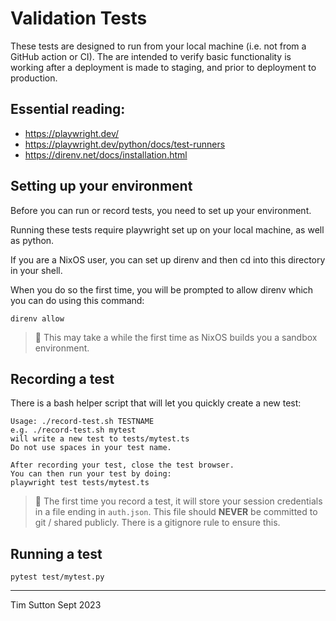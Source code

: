 # Validation Tests

These tests are designed to run from your local machine (i.e. not from a GitHub action or CI).
The are intended to verify basic functionality is working after a deployment is made to staging, and prior to deployment to production.

## Essential reading:

* https://playwright.dev/
* https://playwright.dev/python/docs/test-runners
* https://direnv.net/docs/installation.html

## Setting up your environment

Before you can run or record tests, you need to set up your environment.

Running these tests require playwright set up on your local machine, as well as python.

If you are a NixOS user, you can set up direnv and then cd into this directory in your shell.

When you do so the first time, you will be prompted to allow direnv which you can do using this command:


```
direnv allow
```

>  This may take a while the first time as NixOS builds you a sandbox environment.

## Recording a test

There is a bash helper script that will let you quickly create a new test:

```
Usage: ./record-test.sh TESTNAME
e.g. ./record-test.sh mytest
will write a new test to tests/mytest.ts
Do not use spaces in your test name.

After recording your test, close the test browser.
You can then run your test by doing:
playwright test tests/mytest.ts
```


>  The first time you record a test, it will store your session credentials in a file ending in ``auth.json``. This file should **NEVER** be committed to git / shared publicly. There is a gitignore rule to ensure this.

## Running a test


```
pytest test/mytest.py
```

---
Tim Sutton
Sept 2023
